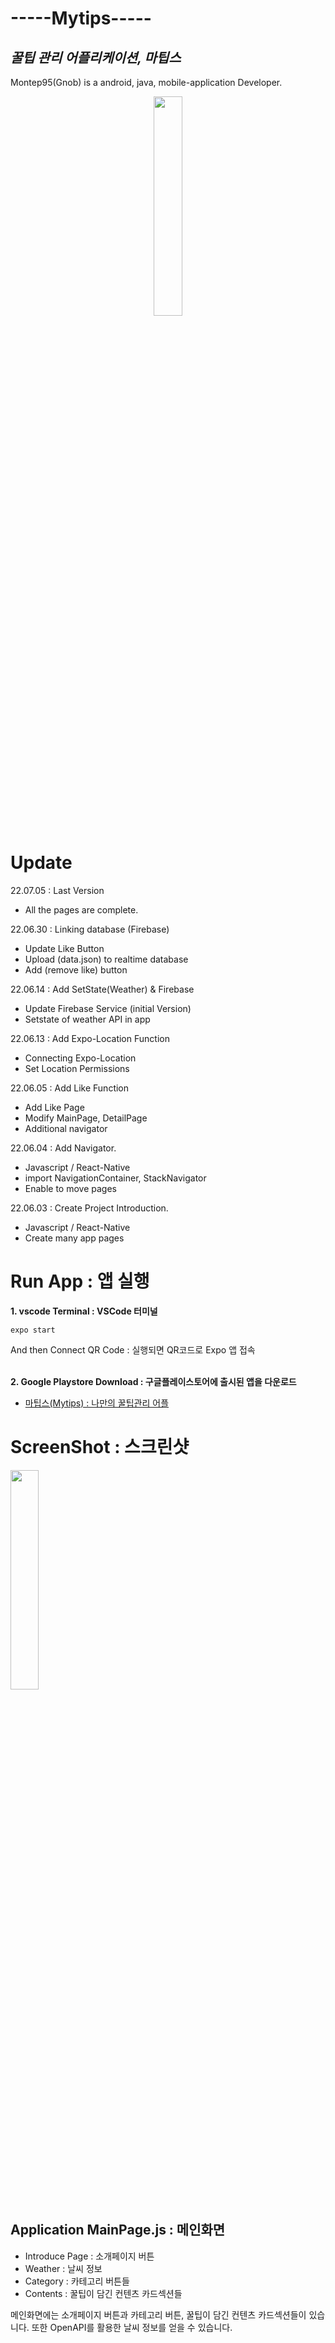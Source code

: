 # -----Mytips-----
## _꿀팁 관리 어플리케이션, 마팁스_

Montep95(Gnob) is a android, java, mobile-application Developer.
<p align="center">
<img src = "https://user-images.githubusercontent.com/98328187/187181968-80d5a38a-0005-4ed4-9935-d316bc60713e.png" width="30%" height="30%">

</p>
                                   
# Update
22.07.05 : Last Version
- All the pages are complete. 

22.06.30 : Linking database (Firebase)
- Update Like Button
- Upload (data.json) to realtime database
- Add (remove like) button


22.06.14 : Add SetState(Weather) & Firebase
- Update Firebase Service (initial Version)
- Setstate of weather API in app

22.06.13 : Add Expo-Location Function
- Connecting Expo-Location
- Set Location Permissions

22.06.05 : Add Like Function
- Add Like Page
- Modify MainPage, DetailPage
- Additional navigator 

22.06.04 : Add Navigator.
- Javascript / React-Native
- import NavigationContainer, StackNavigator
- Enable to move pages

22.06.03 : Create Project Introduction.
- Javascript / React-Native
- Create many app pages

# Run App : 앱 실행
__1. vscode Terminal : VSCode 터미널__
```
expo start
```
And then Connect QR Code : 실행되면 QR코드로 Expo 앱 접속  
<br/>

__2. Google Playstore Download : 구글플레이스토어에 출시된 앱을 다운로드__
- [마팁스(Mytips) : 나만의 꿀팁관리 어플](https://play.google.com/store/apps/details?id=com.myhoneytip.gnob)

# ScreenShot : 스크린샷
<img src = "https://user-images.githubusercontent.com/98328187/187182845-87d4cf09-35a8-4010-8633-b8e2aa4e8024.PNG" width="30%" height="30%">

## Application MainPage.js : 메인화면
- Introduce Page : 소개페이지 버튼
- Weather : 날씨 정보
- Category : 카테고리 버튼들
- Contents : 꿀팁이 담긴 컨텐츠 카드섹션들

메인화면에는 소개페이지 버튼과 카테고리 버튼, 꿀팁이 담긴 컨텐츠 카드섹션들이 있습니다.
또한 OpenAPI를 활용한 날씨 정보를 얻을 수 있습니다.

